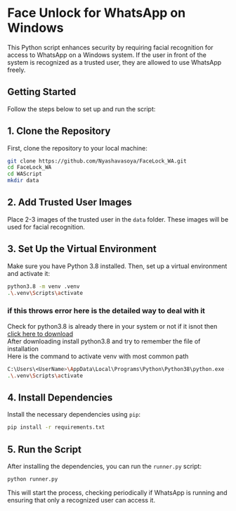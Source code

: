 # Face Unlock for WhatsApp on Windows

This Python script enhances security by requiring facial recognition for access to WhatsApp on a Windows system. If the user in front of the system is recognized as a trusted user, they are allowed to use WhatsApp freely.

## Getting Started

Follow the steps below to set up and run the script:

## 1. Clone the Repository

First, clone the repository to your local machine:

```bash
git clone https://github.com/Nyashavasoya/FaceLock_WA.git
cd FaceLock_WA
cd WAScript
mkdir data
```

## 2. Add Trusted User Images

Place 2-3 images of the trusted user in the `data` folder. These images will be used for facial recognition.

## 3. Set Up the Virtual Environment

Make sure you have Python 3.8 installed. Then, set up a virtual environment and activate it:

```bash
python3.8 -m venv .venv
.\.venv\Scripts\activate
```
### if this throws error here is the detailed way to deal with it 
Check for python3.8 is already there in your system or not if it isnot then [click here to download](https://www.python.org/downloads/release/python-380/) <br>
After downloading install python3.8 and try to remember the file of installation <br>
Here is the command to activate venv with most common path <br>
```bash
C:\Users\<UserName>\AppData\Local\Programs\Python\Python38\python.exe -m venv .venv
.\.venv\Scripts\activate
```

## 4. Install Dependencies

Install the necessary dependencies using `pip`:

```bash
pip install -r requirements.txt
```

## 5. Run the Script

After installing the dependencies, you can run the `runner.py` script:

```bash
python runner.py
```

This will start the process, checking periodically if WhatsApp is running and ensuring that only a recognized user can access it.

